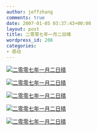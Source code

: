 ```yaml
---
author: jeffzhang
comments: true
date: 2007-01-05 03:37:43+00:00
layout: post
title: 二零零七年一月二日晴
wordpress_id: 208
categories:
- 感动
---
```


[](http://photo.blog.sina.com.cn/showpic.html#blogid=57f943110100066y&url=http://static15.photo.sina.com.cn/orignal/57f943110c05afdc0a56e)

[](http://photo.blog.sina.com.cn/showpic.html#blogid=57f943110100066y&url=http://static3.photo.sina.com.cn/orignal/57f94311c5a477a412802)[](http://photo.blog.sina.com.cn/showpic.html#blogid=57f943110100066y&url=http://static2.photo.sina.com.cn/orignal/57f9431100bf76d7c6d91)[](http://photo.blog.sina.com.cn/showpic.html#blogid=57f943110100066y&url=http://static11.photo.sina.com.cn/orignal/57f9431110d4db7ca4a1a)[](http://photo.blog.sina.com.cn/showpic.html#blogid=57f943110100066y&url=http://static7.photo.sina.com.cn/orignal/57f94311a97afcb00d656)[![二零零七年一月二日晴](http://simg.sinajs.cn/blog7style/images/common/sg_trans.gif)](http://photo.blog.sina.com.cn/showpic.html#blogid=57f943110100066y&url=http://static5.photo.sina.com.cn/orignal/57f9431129bee1ef89414)

[![二零零七年一月二日晴](http://simg.sinajs.cn/blog7style/images/common/sg_trans.gif)](http://photo.blog.sina.com.cn/showpic.html#blogid=57f943110100066y&url=http://static11.photo.sina.com.cn/orignal/57f9431110d4db7ca4a1a)

[![二零零七年一月二日晴](http://simg.sinajs.cn/blog7style/images/common/sg_trans.gif)](http://photo.blog.sina.com.cn/showpic.html#blogid=57f943110100066y&url=http://static7.photo.sina.com.cn/orignal/57f94311a97afcb00d656)

[![二零零七年一月二日晴](http://simg.sinajs.cn/blog7style/images/common/sg_trans.gif)](http://photo.blog.sina.com.cn/showpic.html#blogid=57f943110100066y&url=http://static3.photo.sina.com.cn/orignal/57f94311c5a477a412802)

[![二零零七年一月二日晴](http://simg.sinajs.cn/blog7style/images/common/sg_trans.gif)](http://photo.blog.sina.com.cn/showpic.html#blogid=57f943110100066y&url=http://static2.photo.sina.com.cn/orignal/57f9431100bf76d7c6d91)
